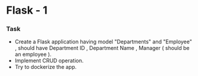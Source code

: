 # Flask - 1

### Task 
* Create a Flask application having model "Departments" and "Employee" , should have Department ID , Department Name , Manager ( should be an employee ).
* Implement CRUD operation.
* Try to dockerize the app.